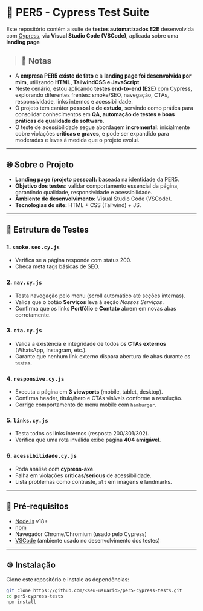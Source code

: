 # 🧪 PER5 - Cypress Test Suite

Este repositório contém a suíte de **testes automatizados E2E** desenvolvida com [Cypress](https://www.cypress.io/), via **Visual Studio Code (VSCode)**, aplicada sobre uma **landing page**

> ## 📝 Notas

- A **empresa PER5 existe de fato** e a **landing page foi desenvolvida por mim**, utilizando **HTML, TailwindCSS e JavaScript**.  
- Neste cenário, estou aplicando **testes end-to-end (E2E)** com Cypress, explorando diferentes frentes: smoke/SEO, navegação, CTAs, responsividade, links internos e acessibilidade.  
- O projeto tem caráter **pessoal e de estudo**, servindo como prática para consolidar conhecimentos em **QA, automação de testes e boas práticas de qualidade de software**.    
- O teste de acessibilidade segue abordagem **incremental**: inicialmente cobre violações **críticas e graves**, e pode ser expandido para moderadas e leves à medida que o projeto evolui.


---

## 🌐 Sobre o Projeto
- **Landing page (projeto pessoal):** baseada na identidade da PER5.  
- **Objetivo dos testes:** validar comportamento essencial da página, garantindo qualidade, responsividade e acessibilidade.  
- **Ambiente de desenvolvimento:** Visual Studio Code (VSCode).  
- **Tecnologias do site:** HTML + CSS (Tailwind) + JS.  

---

## 📂 Estrutura de Testes

### 1. `smoke.seo.cy.js`
- Verifica se a página responde com status 200.  
- Checa meta tags básicas de SEO.  

### 2. `nav.cy.js`
- Testa navegação pelo menu (scroll automático até seções internas).  
- Valida que o botão **Serviços** leva à seção *Nossos Serviços*.  
- Confirma que os links **Portfólio** e **Contato** abrem em novas abas corretamente.  

### 3. `cta.cy.js`
- Valida a existência e integridade de todos os **CTAs externos** (WhatsApp, Instagram, etc.).  
- Garante que nenhum link externo dispara abertura de abas durante os testes.  

### 4. `responsive.cy.js`
- Executa a página em **3 viewports** (mobile, tablet, desktop).  
- Confirma header, título/hero e CTAs visíveis conforme a resolução.  
- Corrige comportamento de menu mobile com `hamburger`.  

### 5. `links.cy.js`
- Testa todos os links internos (resposta 200/301/302).  
- Verifica que uma rota inválida exibe página **404 amigável**.  

### 6. `acessibilidade.cy.js`
- Roda análise com **cypress-axe**.  
- Falha em violações **críticas/serious** de acessibilidade.  
- Lista problemas como contraste, `alt` em imagens e landmarks.  

---

## 🚀 Pré-requisitos
- [Node.js](https://nodejs.org/) v18+  
- [npm](https://www.npmjs.com/)  
- Navegador Chrome/Chromium (usado pelo Cypress)  
- [VSCode](https://code.visualstudio.com/) (ambiente usado no desenvolvimento dos testes)  

---

## ⚙️ Instalação
Clone este repositório e instale as dependências:

```bash
git clone https://github.com/<seu-usuario>/per5-cypress-tests.git
cd per5-cypress-tests
npm install
